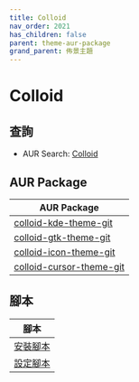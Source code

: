 ```yaml
---
title: Colloid
nav_order: 2021
has_children: false
parent: theme-aur-package
grand_parent: 佈景主題
---
```



# Colloid


## 查詢

* AUR Search: [Colloid](https://aur.archlinux.org/packages?O=0&SeB=nd&K=Colloid&outdated=&SB=m&SO=d&PP=50&submit=Go)


## AUR Package

| AUR Package |
| --- |
| [colloid-kde-theme-git](https://aur.archlinux.org/packages/colloid-kde-theme-git) |
| [colloid-gtk-theme-git](https://aur.archlinux.org/packages/colloid-gtk-theme-git) |
| [colloid-icon-theme-git](https://aur.archlinux.org/packages/colloid-icon-theme-git) |
| [colloid-cursor-theme-git](https://aur.archlinux.org/packages/colloid-cursor-theme-git) |


## 腳本

| 腳本 |
| --- |
| [安裝腳本](https://github.com/samwhelp/ezarcher-adjustment/tree/main/prototype/theme/colloid) |
| [設定腳本](https://github.com/samwhelp/ezarcher-adjustment/tree/main/prototype/de/kde-plasma/part/style/kde-plasma-style-colloid-dark-nord-breeze) |
